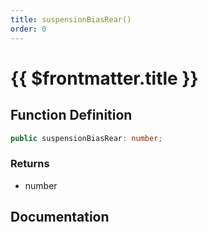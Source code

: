 ```yaml
---
title: suspensionBiasRear()
order: 0
---
```


# {{ $frontmatter.title }}

## Function Definition

```ts
public suspensionBiasRear: number;
```

### Returns

* number

## Documentation

<!--@include: ./parts/suspensionBiasRear.md-->
